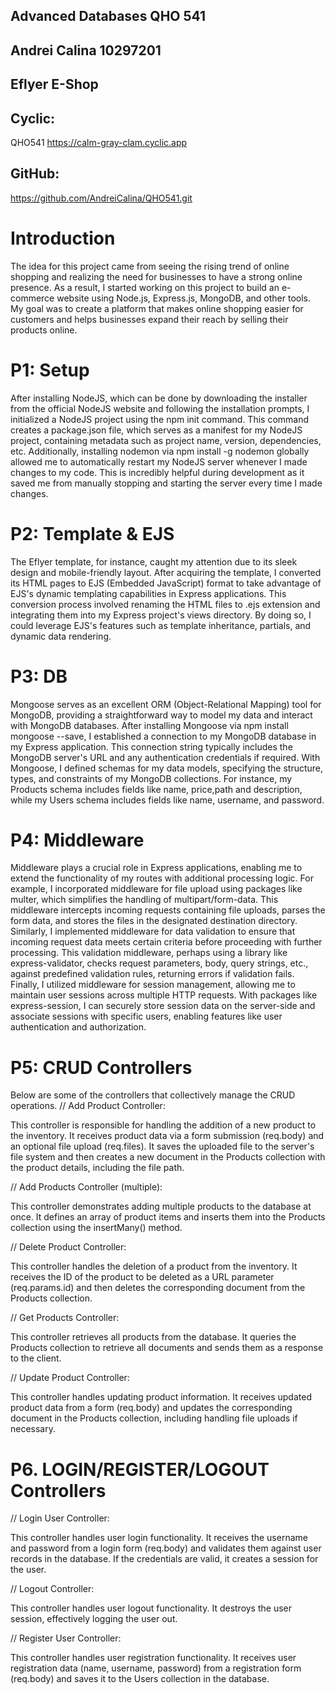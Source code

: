 ## Advanced Databases QHO 541 ##
  ## Andrei Calina 10297201 ##
   ## Eflyer E-Shop ##

## Cyclic:
QHO541
https://calm-gray-clam.cyclic.app
## GitHub:
https://github.com/AndreiCalina/QHO541.git



# Introduction

The idea for this project came from seeing the rising trend of online shopping and realizing the need for businesses to have a strong online presence. 
As a result, I started working on this project to build an e-commerce website using Node.js, Express.js, MongoDB, and other tools. My goal was to create a platform that makes online shopping easier for customers and helps businesses expand their reach by selling their products online.

# P1: Setup
After installing NodeJS, which can be done by downloading the installer from the official NodeJS website and following the installation prompts, I initialized a NodeJS project using the npm init command. This command creates a package.json file, which serves as a manifest for my NodeJS project, containing metadata such as project name, version, dependencies, etc. Additionally, installing nodemon via npm install -g nodemon globally allowed me to automatically restart my NodeJS server whenever I made changes to my code. This is incredibly helpful during development as it saved me from manually stopping and starting the server every time I made changes.

# P2: Template & EJS
 The Eflyer template, for instance, caught my attention due to its sleek design and mobile-friendly layout. After acquiring the template, I converted its HTML pages to EJS (Embedded JavaScript) format to take advantage of EJS's dynamic templating capabilities in Express applications. This conversion process involved renaming the HTML files to .ejs extension and integrating them into my Express project's views directory. By doing so, I could leverage EJS's features such as template inheritance, partials, and dynamic data rendering.

# P3: DB
Mongoose serves as an excellent ORM (Object-Relational Mapping) tool for MongoDB, providing a straightforward way to model my data and interact with MongoDB databases. After installing Mongoose via npm install mongoose --save, I established a connection to my MongoDB database in my Express application. This connection string typically includes the MongoDB server's URL and any authentication credentials if required. With Mongoose, I defined schemas for my data models, specifying the structure, types, and constraints of my MongoDB collections. For instance, my Products schema includes fields like name, price,path and description, while my Users schema includes fields like name, username, and password.

# P4: Middleware
Middleware plays a crucial role in Express applications, enabling me to extend the functionality of my routes with additional processing logic. For example, I incorporated middleware for file upload using packages like multer, which simplifies the handling of multipart/form-data. This middleware intercepts incoming requests containing file uploads, parses the form data, and stores the files in the designated destination directory. Similarly, I implemented middleware for data validation to ensure that incoming request data meets certain criteria before proceeding with further processing. This validation middleware, perhaps using a library like express-validator, checks request parameters, body, query strings, etc., against predefined validation rules, returning errors if validation fails. Finally, I utilized middleware for session management, allowing me to maintain user sessions across multiple HTTP requests. With packages like express-session, I can securely store session data on the server-side and associate sessions with specific users, enabling features like user authentication and authorization.

# P5: CRUD Controllers
Below are some of the controllers that collectively manage the CRUD operations.
// Add Product Controller:

This controller is responsible for handling the addition of a new product to the inventory.
It receives product data via a form submission (req.body) and an optional file upload (req.files).
It saves the uploaded file to the server's file system and then creates a new document in the Products collection with the product details, including the file path.

// Add Products Controller (multiple):

This controller demonstrates adding multiple products to the database at once.
It defines an array of product items and inserts them into the Products collection using the insertMany() method.

// Delete Product Controller:

This controller handles the deletion of a product from the inventory.
It receives the ID of the product to be deleted as a URL parameter (req.params.id) and then deletes the corresponding document from the Products collection.

// Get Products Controller:

This controller retrieves all products from the database.
It queries the Products collection to retrieve all documents and sends them as a response to the client.

// Update Product Controller:

This controller handles updating product information.
It receives updated product data from a form (req.body) and updates the corresponding document in the Products collection, including handling file uploads if necessary.

# P6.  LOGIN/REGISTER/LOGOUT Controllers
// Login User Controller:

This controller handles user login functionality.
It receives the username and password from a login form (req.body) and validates them against user records in the database. If the credentials are valid, it creates a session for the user.

// Logout Controller:

This controller handles user logout functionality.
It destroys the user session, effectively logging the user out.

// Register User Controller:

This controller handles user registration functionality.
It receives user registration data (name, username, password) from a registration form (req.body) and saves it to the Users collection in the database.